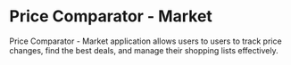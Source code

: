 # Price Comparator - Market
Price Comparator - Market application allows users to users to track price changes, find the best deals, and manage their shopping lists effectively.
